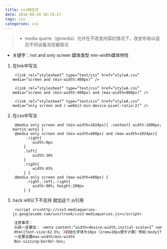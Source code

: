 ```yaml
---
title: css响应式
date: 2016-09-29 18:19:17
tags: css
categories: css
---
```


> * media querie（@media）允许在不改变内容的情况下，改变布局以适应不同设备浏览器情况
* 关键字：not and only screen 媒体类型 min-width媒体特性

1. 在link中写法


		<link rel=”stylesheet” type=”text/css” href=”styleA.css” media=”screen and (min-width:400px)” />

		<link rel=”stylesheet” type=”text/css” href=”styleA.css” media=”screen and (min-width:400px) and (max-width=800px)” />

		<link rel=”stylesheet” type=”text/css” href=”styleA.css” media=”only screen and (-webkit-min-device-pixel-ratio:2)” />

2. 在css中写法


		@media only screen and (min-width=1024px){ .content{ width:1000px; martin:auto} }
		@media only screen and (min-width=400px) and (max-width=1024px){
			 .right{
				width:0px
			}
			.left{
				width:30%
			}
			.right{
				width:65%
			} }
		@media only screen and (max-width=400px) {
			 .right,.left,.right{
				width:98%; height:200px
			} }

3. hack ie9以下不支持 就加这个 js引用

		<script src=http://css3-mediaqueries-js.googlecode.com/svn/trunk/css3-mediaqueries.js></script>

``` bash
	注意事项：
	头部一定要加： <meta content:”width=device-width,initial-scale=1” name=”viewport” />
	Html{font-size:62.5%; }初始化字体为10px（1rem=10px便于计算）例如:body{font-size:20px; font-size:2rem;}
	一定要设置max-width/min-width
	Box-sizzing:border-box;
```
